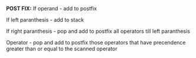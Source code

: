 
**POST FIX:**
If operand - add to postfix

If left paranthesis - add to stack

If right paranthesis - pop and add to postfix all operators till left paranthesis

Operator - pop and add to postfix those operators that have precendence greater than or equal to the scanned operator
